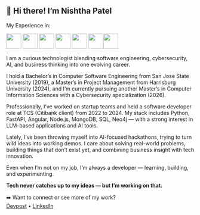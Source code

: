 👋 
Hi there! 
I’m Nishtha Patel
---

My Experience in:

<img src="https://cdn.jsdelivr.net/gh/devicons/devicon/icons/python/python-original.svg" width="40" /> <img src="https://cdn.jsdelivr.net/gh/devicons/devicon@latest/icons/fastapi/fastapi-original.svg" width="40"/> <img src="https://cdn.jsdelivr.net/gh/devicons/devicon@latest/icons/angular/angular-original.svg" width="40" /> <img src="https://cdn.jsdelivr.net/gh/devicons/devicon@latest/icons/nodejs/nodejs-original-wordmark.svg" width="40" />
<img src="https://cdn.jsdelivr.net/gh/devicons/devicon@latest/icons/mongodb/mongodb-original-wordmark.svg" width="40" /> <img src="https://cdn.jsdelivr.net/gh/devicons/devicon@latest/icons/mysql/mysql-original.svg" width="40" /><img src="https://cdn.jsdelivr.net/gh/devicons/devicon@latest/icons/neo4j/neo4j-plain-wordmark.svg" width="40" />

I am a curious technologist blending software engineering, cybersecurity, AI, and business thinking into one evolving career.

I hold a Bachelor’s in Computer Software Engineering from San Jose State University (2019), a Master’s in Project Management from Harrisburg University (2024), and I’m currently pursuing another Master’s in Computer Information Sciences with a Cybersecurity specialization (2026).

Professionally, I’ve worked on startup teams and held a software developer role at TCS (Citibank client) from 2022 to 2024. My stack includes Python, FastAPI, Angular, Node.js, MongoDB, SQL, Neo4j — with a strong interest in LLM-based applications and AI tools.

Lately, I’ve been throwing myself into AI-focused hackathons, trying to turn wild ideas into working demos. I care about solving real-world problems, building things that don’t exist yet, and combining business insight with tech innovation.

Even when I’m not on my job, I’m always a developer — learning, building, and experimenting.

**Tech never catches up to my ideas — but I’m working on that.**

➡️ Want to connect or see more of my work?  
[Devpost](https://devpost.com/nishtha-hackathon) • [LinkedIn](www.linkedin.com/in/nishtha-patel-a213912ba)
